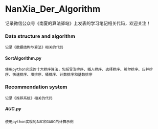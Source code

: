 # NanXia_Der_Algorithm
记录微信公众号《南夏的算法驿站》上发表的学习笔记相关代码，欢迎关注！

### Data structure and algorithm
    记录《数据结构与算法》相关的代码

#### SortAlgorithm.py
    使用python实现的十大排序算法，包括冒泡排序、插入排序、选择排序、希尔排序、归并排序、快速排序、堆排序、桶排序、计数排序和基数排序

### Recommendation system
    记录《推荐系统》相关的代码
##### AUC.py
    使用python实现的AUC和GAUC的计算示例